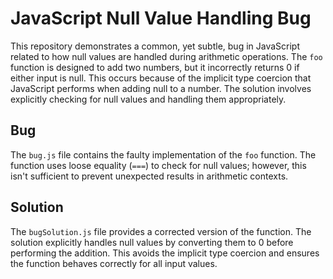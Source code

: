 # JavaScript Null Value Handling Bug

This repository demonstrates a common, yet subtle, bug in JavaScript related to how null values are handled during arithmetic operations. The `foo` function is designed to add two numbers, but it incorrectly returns 0 if either input is null. This occurs because of the implicit type coercion that JavaScript performs when adding null to a number.  The solution involves explicitly checking for null values and handling them appropriately. 

## Bug

The `bug.js` file contains the faulty implementation of the `foo` function. The function uses loose equality (`===`) to check for null values; however, this isn't sufficient to prevent unexpected results in arithmetic contexts. 

## Solution

The `bugSolution.js` file provides a corrected version of the function.  The solution explicitly handles null values by converting them to 0 before performing the addition. This avoids the implicit type coercion and ensures the function behaves correctly for all input values. 